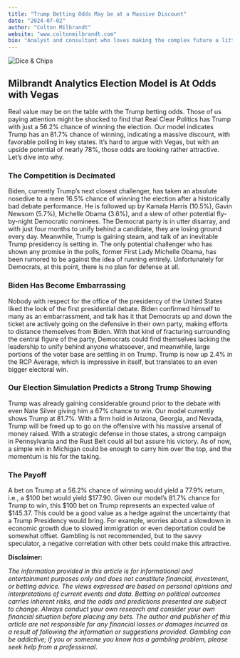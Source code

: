 ```yaml
---
title: "Trump Betting Odds May be at a Massive Discount"
date: "2024-07-02"
author: "Colton Milbrandt"
website: "www.coltonmilbrandt.com"
bio: "Analyst and consultant who loves making the complex future a little less uncertain."
---
```


![Dice & Chips](/dice-and-chips.jpg)

## Milbrandt Analytics Election Model is At Odds with Vegas

Real value may be on the table with the Trump betting odds. Those of us paying attention might be shocked to find that Real Clear Politics has Trump with just a 56.2% chance of winning the election. Our model indicates Trump has an 81.7% chance of winning, indicating a massive discount, with favorable polling in key states. It’s hard to argue with Vegas, but with an upside potential of nearly 78%, those odds are looking rather attractive. Let’s dive into why.

### The Competition is Decimated

Biden, currently Trump’s next closest challenger, has taken an absolute nosedive to a mere 16.5% chance of winning the election after a historically bad debate performance. He is followed up by Kamala Harris (10.5%), Gavin Newsom (5.7%), Michelle Obama (3.6%), and a slew of other potential fly-by-night Democratic nominees. The Democrat party is in utter disarray, and with just four months to unify behind a candidate, they are losing ground every day. Meanwhile, Trump is gaining steam, and talk of an inevitable Trump presidency is setting in. The only potential challenger who has shown any promise in the polls, former First Lady Michelle Obama, has been rumored to be against the idea of running entirely. Unfortunately for Democrats, at this point, there is no plan for defense at all.

### Biden Has Become Embarrassing

Nobody with respect for the office of the presidency of the United States liked the look of the first presidential debate. Biden confirmed himself to many as an embarrassment, and talk has it that Democrats up and down the ticket are actively going on the defensive in their own party, making efforts to distance themselves from Biden. With that kind of fracturing surrounding the central figure of the party, Democrats could find themselves lacking the leadership to unify behind anyone whatsoever, and meanwhile, large portions of the voter base are settling in on Trump. Trump is now up 2.4% in the RCP Average, which is impressive in itself, but translates to an even bigger electoral win.

### Our Election Simulation Predicts a Strong Trump Showing

Trump was already gaining considerable ground prior to the debate with even Nate Silver giving him a 67% chance to win. Our model currently shows Trump at 81.7%. With a firm hold in Arizona, Georgia, and Nevada, Trump will be freed up to go on the offensive with his massive arsenal of money raised. With a strategic defense in those states, a strong campaign in Pennsylvania and the Rust Belt could all but assure his victory. As of now, a simple win in Michigan could be enough to carry him over the top, and the momentum is his for the taking.

### The Payoff

A bet on Trump at a 56.2% chance of winning would yield a 77.9% return, i.e., a $100 bet would yield $177.90. Given our model’s 81.7% chance for Trump to win, this $100 bet on Trump represents an expected value of $145.37. This could be a good value as a hedge against the uncertainty that a Trump Presidency would bring. For example, worries about a slowdown in economic growth due to slowed immigration or even deportation could be somewhat offset. Gambling is not recommended, but to the savvy speculator, a negative correlation with other bets could make this attractive.

**Disclaimer:**

_The information provided in this article is for informational and entertainment purposes only and does not constitute financial, investment, or betting advice. The views expressed are based on personal opinions and interpretations of current events and data. Betting on political outcomes carries inherent risks, and the odds and predictions presented are subject to change. Always conduct your own research and consider your own financial situation before placing any bets. The author and publisher of this article are not responsible for any financial losses or damages incurred as a result of following the information or suggestions provided. Gambling can be addictive; if you or someone you know has a gambling problem, please seek help from a professional._
